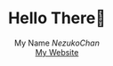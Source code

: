<h1 align=center>Hello There👋</h1>
<p align=center>My Name <i>NezukoChan</i></h1>
<br>
<a href=https://nezukochan.ga>My Website</a>
